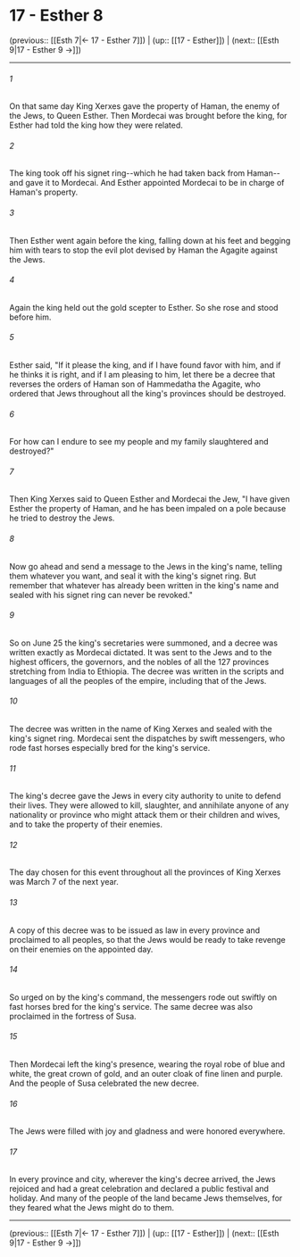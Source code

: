 # 17 - Esther 8

(previous:: [[Esth 7|← 17 - Esther 7]]) | (up:: [[17 - Esther]]) | (next:: [[Esth 9|17 - Esther 9 →]])

***


###### 1 
On that same day King Xerxes gave the property of Haman, the enemy of the Jews, to Queen Esther. Then Mordecai was brought before the king, for Esther had told the king how they were related. 

###### 2 
The king took off his signet ring--which he had taken back from Haman--and gave it to Mordecai. And Esther appointed Mordecai to be in charge of Haman's property. 

###### 3 
Then Esther went again before the king, falling down at his feet and begging him with tears to stop the evil plot devised by Haman the Agagite against the Jews. 

###### 4 
Again the king held out the gold scepter to Esther. So she rose and stood before him. 

###### 5 
Esther said, "If it please the king, and if I have found favor with him, and if he thinks it is right, and if I am pleasing to him, let there be a decree that reverses the orders of Haman son of Hammedatha the Agagite, who ordered that Jews throughout all the king's provinces should be destroyed. 

###### 6 
For how can I endure to see my people and my family slaughtered and destroyed?" 

###### 7 
Then King Xerxes said to Queen Esther and Mordecai the Jew, "I have given Esther the property of Haman, and he has been impaled on a pole because he tried to destroy the Jews. 

###### 8 
Now go ahead and send a message to the Jews in the king's name, telling them whatever you want, and seal it with the king's signet ring. But remember that whatever has already been written in the king's name and sealed with his signet ring can never be revoked." 

###### 9 
So on June 25 the king's secretaries were summoned, and a decree was written exactly as Mordecai dictated. It was sent to the Jews and to the highest officers, the governors, and the nobles of all the 127 provinces stretching from India to Ethiopia. The decree was written in the scripts and languages of all the peoples of the empire, including that of the Jews. 

###### 10 
The decree was written in the name of King Xerxes and sealed with the king's signet ring. Mordecai sent the dispatches by swift messengers, who rode fast horses especially bred for the king's service. 

###### 11 
The king's decree gave the Jews in every city authority to unite to defend their lives. They were allowed to kill, slaughter, and annihilate anyone of any nationality or province who might attack them or their children and wives, and to take the property of their enemies. 

###### 12 
The day chosen for this event throughout all the provinces of King Xerxes was March 7 of the next year. 

###### 13 
A copy of this decree was to be issued as law in every province and proclaimed to all peoples, so that the Jews would be ready to take revenge on their enemies on the appointed day. 

###### 14 
So urged on by the king's command, the messengers rode out swiftly on fast horses bred for the king's service. The same decree was also proclaimed in the fortress of Susa. 

###### 15 
Then Mordecai left the king's presence, wearing the royal robe of blue and white, the great crown of gold, and an outer cloak of fine linen and purple. And the people of Susa celebrated the new decree. 

###### 16 
The Jews were filled with joy and gladness and were honored everywhere. 

###### 17 
In every province and city, wherever the king's decree arrived, the Jews rejoiced and had a great celebration and declared a public festival and holiday. And many of the people of the land became Jews themselves, for they feared what the Jews might do to them.

***

(previous:: [[Esth 7|← 17 - Esther 7]]) | (up:: [[17 - Esther]]) | (next:: [[Esth 9|17 - Esther 9 →]])
